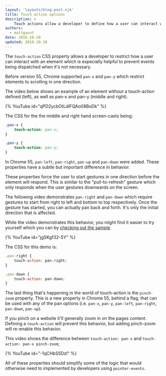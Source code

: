 ```yaml
---
layout: 'layouts/blog-post.njk'
title: Touch action options
description: >
    Touch actions allow a developer to define how a user can interact with an element and Chrome now has wider support for touch-action options in Chrome 55. 
authors:
  - mattgaunt
date: 2016-10-20
updated: 2016-10-20
---
```



The `touch-action` CSS property allows a developer to restrict how a user
can interact with an element which is especially helpful to prevent events
being dispatched when it's not necessary.

Before version 55, Chrome supported `pan-x` and `pan-y` which restrict elements
to scrolling in one direction.

The video below shows an example of an element without a touch-action defined
(left), as well as pan-x and pan-y (middle and right).

{% YouTube id="qPD2ycbOtLdlFQAo08BoDk" %}


The CSS for the the middle and right hand screen-casts being:

```css
.pan-x {
    touch-action: pan-x;
}

.pan-y {
    touch-action: pan-y;
}
```

In Chrome 55, `pan-left`, `pan-right`, `pan-up` and `pan-down` were added. These
properties have a subtle but important difference in behavior.

These properties force the user to start gestures in one direction before
the element will respond. This is similar to the "pull-to-refresh" gesture
which only responds when the user gestures downwards on the screen.

The following video demonstrates `pan-right` and `pan-down` which
require gestures to start from right to left and bottom to top respectively.
Once the gesture has started, you can actually
pan back and forth. It's only the initial direction that is affected.

While the video demonstrates this behavior, you might find it easier to try
yourself which you can by [checking out the
sample](http://output.jsbin.com/batijohode).


{% YouTube id="jgSKgf32-5Y" %}

The CSS for this demo is:

```js
.pan-right {
    touch-action: pan-right;
}

.pan-down {
    touch-action: pan-down;
}
```

The last thing that's happening in the world of touch-action is the
`pinch-zoom` property. This is a new property in Chrome 55, behind a flag,
that can be used with any of the pan options
(i.e. `pan-x`, `pan-y`, `pan-left`, `pan-right`, `pan-down`, `pan-up`).

If you pinch on a website it'll generally zoom in on the pages content.
Defining a `touch-action` will prevent this behavior, but adding pinch-zoom
will re-enable this behavior.

This video shows the difference between `touch-action: pan-x` and
`touch-action: pan-x pinch-zoom`;

{% YouTube id="-1qCHbS5DzI" %}

All of these properties should simplify some of the logic that would
otherwise need to implemented by developers using `pointer-events`.

